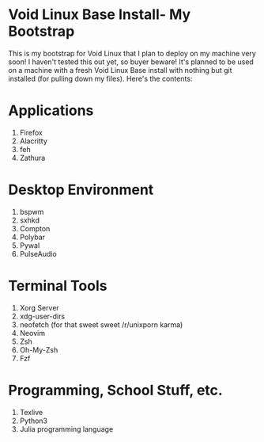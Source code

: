 # Void Linux Base Install- My Bootstrap

This is my bootstrap for Void Linux that I plan to deploy on my machine very soon! I haven't tested this out yet, so buyer beware! It's planned to be used on a machine with a fresh Void Linux Base install with nothing but git installed (for pulling down my files). Here's the contents:

# Applications

1. Firefox
2. Alacritty
3. feh
4. Zathura

# Desktop Environment

1. bspwm
2. sxhkd
3. Compton
4. Polybar
5. Pywal
6. PulseAudio

# Terminal Tools

1. Xorg Server
2. xdg-user-dirs
3. neofetch (for that sweet sweet /r/unixporn karma)
4. Neovim
5. Zsh
6. Oh-My-Zsh
7. Fzf

# Programming, School Stuff, etc.

1. Texlive
2. Python3
3. Julia programming language
